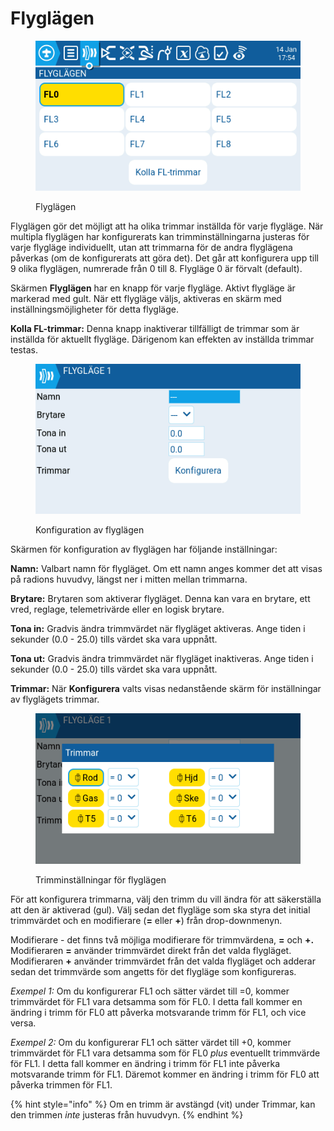 # Flyglägen

<figure><img src="../../../.gitbook/assets/FM1.png" alt=""><figcaption><p>Flyglägen</p></figcaption></figure>

Flyglägen gör det möjligt att ha olika trimmar inställda för varje flygläge. När multipla flyglägen har konfigurerats kan trimminställningarna justeras för varje flygläge individuellt, utan att trimmarna för de andra flyglägena påverkas (om de konfigurerats att göra det). Det går att konfigurera upp till 9 olika flyglägen, numrerade från 0 till 8. Flygläge 0 är förvalt (default).

Skärmen **Flyglägen** har en knapp för varje flygläge. Aktivt flygläge är markerad med gult. När ett flygläge väljs, aktiveras en skärm med inställningsmöjligheter för detta flygläge.&#x20;

**Kolla FL-trimmar:** Denna knapp inaktiverar tillfälligt de trimmar som är inställda för aktuellt flygläge. Därigenom kan effekten av inställda trimmar testas.

<figure><img src="../../../.gitbook/assets/FM2.png" alt=""><figcaption><p>Konfiguration av flyglägen</p></figcaption></figure>

Skärmen för konfiguration av flyglägen har följande inställningar:

**Namn:** Valbart namn för flygläget. Om ett namn anges kommer det att visas på radions huvudvy, längst ner i mitten mellan trimmarna.

**Brytare:** Brytaren som aktiverar flygläget. Denna kan vara en brytare, ett vred, reglage, telemetrivärde eller en logisk brytare.

**Tona in:** Gradvis ändra trimmvärdet när flygläget aktiveras. Ange tiden i sekunder (0.0 - 25.0) tills värdet ska vara uppnått.

**Tona ut:** Gradvis ändra trimmvärdet när flygläget inaktiveras. Ange tiden i sekunder (0.0 - 25.0) tills värdet ska vara uppnått.

**Trimmar:** När **Konfigurera** valts visas nedanstående skärm för inställningar av flyglägets trimmar.

<figure><img src="../../../.gitbook/assets/FM3.png" alt=""><figcaption><p>Trimminställningar för flyglägen</p></figcaption></figure>

För att konfigurera trimmarna, välj den trimm du vill ändra för att säkerställa att den är aktiverad (gul). Välj sedan det flygläge som ska styra det initial trimmvärdet och en modifierare (**=** eller **+**) från drop-downmenyn.

Modifierare - det finns två möjliga modifierare för trimmvärdena, **=** och **+.** Modifieraren **=** använder trimmvärdet direkt från det valda flygläget. Modifieraren **+** använder trimmvärdet från det valda flygläget och adderar sedan det trimmvärde som angetts för det flygläge som konfigureras.

_Exempel 1:_ Om du konfigurerar FL1 och sätter värdet till =0, kommer trimmvärdet för FL1 vara detsamma som för FL0. I detta fall kommer en ändring i trimm för FL0 att påverka motsvarande trimm för FL1, och vice versa.

_Exempel 2:_ Om du konfigurerar FL1 och sätter värdet till +0, kommer trimmvärdet för FL1 vara detsamma som för FL0 _plus_ eventuellt trimmvärde för FL1. I detta fall kommer en ändring i trimm för FL1 inte påverka motsvarande trimm för FL1. Däremot kommer en ändring i trimm för FL0 att påverka trimmen för FL1.

{% hint style="info" %}
Om en trimm är avstängd (vit) under Trimmar, kan den trimmen _inte_ justeras från huvudvyn.
{% endhint %}
